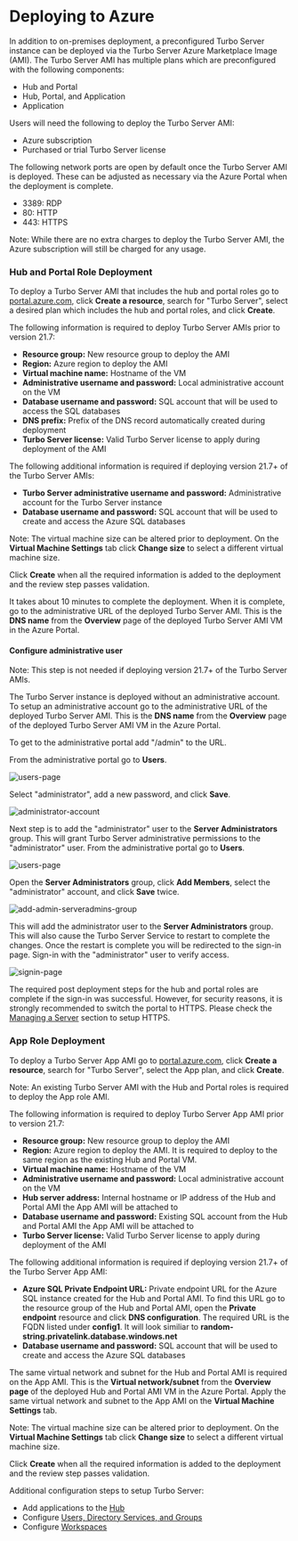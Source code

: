 # Deploying to Azure

In addition to on-premises deployment, a preconfigured Turbo Server instance can be deployed via the Turbo Server Azure Marketplace Image (AMI). The Turbo Server AMI has multiple plans which are preconfigured with the following components:

- Hub and Portal
- Hub, Portal, and Application
- Application

Users will need the following to deploy the Turbo Server AMI:

- Azure subscription
- Purchased or trial Turbo Server license

The following network ports are open by default once the Turbo Server AMI is deployed. These can be adjusted as necessary via the Azure Portal when the deployment is complete.

- 3389: RDP
- 80: HTTP
- 443: HTTPS

Note: While there are no extra charges to deploy the Turbo Server AMI, the Azure subscription will still be charged for any usage.

### Hub and Portal Role Deployment

To deploy a Turbo Server AMI that includes the hub and portal roles go to [portal.azure.com](https://portal.azure.com "Azure Portal"), click **Create a resource**, search for "Turbo Server", select a desired plan which includes the hub and portal roles, and click **Create**.

The following information is required to deploy Turbo Server AMIs prior to version 21.7:

- **Resource group:** New resource group to deploy the AMI
- **Region:** Azure region to deploy the AMI
- **Virtual machine name:** Hostname of the VM
- **Administrative username and password:** Local administrative account on the VM
- **Database username and password:** SQL account that will be used to access the SQL databases
- **DNS prefix:** Prefix of the DNS record automatically created during deployment
- **Turbo Server license:** Valid Turbo Server license to apply during deployment of the AMI

The following additional information is required if deploying version 21.7+ of the Turbo Server AMIs:

- **Turbo Server administrative username and password:** Administrative account for the Turbo Server instance
- **Database username and password:** SQL account that will be used to create and access the Azure SQL databases

Note: The virtual machine size can be altered prior to deployment. On the **Virtual Machine Settings** tab click **Change size** to select a different virtual machine size.

Click **Create** when all the required information is added to the deployment and the review step passes validation.

It takes about 10 minutes to complete the deployment. When it is complete, go to the administrative URL of the deployed Turbo Server AMI. This is the **DNS name** from the **Overview** page of the deployed Turbo Server AMI VM in the Azure Portal.

#### Configure administrative user

Note: This step is not needed if deploying version 21.7+ of the Turbo Server AMIs.

The Turbo Server instance is deployed without an administrative account. To setup an administrative account go to the administrative URL of the deployed Turbo Server AMI. This is the **DNS name** from the **Overview** page of the deployed Turbo Server AMI VM in the Azure Portal.

To get to the administrative portal add "/admin" to the URL.

From the administrative portal go to **Users**.

![users-page](../../images/users-page.png)

Select "administrator", add a new password, and click **Save**.

![administrator-account](../../images/administrator-account.png)

Next step is to add the "administrator" user to the **Server Administrators** group. This will grant Turbo Server administrative permissions to the "administrator" user. From the administrative portal go to **Users**.

![users-page](../../images/users-page.png)

Open the **Server Administrators** group, click **Add Members**, select the "administrator" account, and click **Save** twice.

![add-admin-serveradmins-group](../../images/add-admin-serveradmins-group.png)

This will add the administrator user to the **Server Administrators** group. This will also cause the Turbo Server Service to restart to complete the changes. Once the restart is complete you will be redirected to the sign-in page. Sign-in with the "administrator" user to verify access.

![signin-page](../../images/signin-page.png)

The required post deployment steps for the hub and portal roles are complete if the sign-in was successful. However, for security reasons, it is strongly recommended to switch the portal to HTTPS. Please check the [Managing a Server](../../server/administration/domain.html#managing-a-server) section to setup HTTPS.

### App Role Deployment

To deploy a Turbo Server App AMI go to [portal.azure.com](https://portal.azure.com "Azure Portal"), click **Create a resource**, search for "Turbo Server", select the App plan, and click **Create**.

Note: An existing Turbo Server AMI with the Hub and Portal roles is required to deploy the App role AMI.

The following information is required to deploy Turbo Server App AMI prior to version 21.7:

- **Resource group:** New resource group to deploy the AMI
- **Region:** Azure region to deploy the AMI. It is required to deploy to the same region as the existing Hub and Portal VM.
- **Virtual machine name:** Hostname of the VM
- **Administrative username and password:** Local administrative account on the VM
- **Hub server address:** Internal hostname or IP address of the Hub and Portal AMI the App AMI will be attached to
- **Database username and password:** Existing SQL account from the Hub and Portal AMI the App AMI will be attached to
- **Turbo Server license:** Valid Turbo Server license to apply during deployment of the AMI

The following additional information is required if deploying version 21.7+ of the Turbo Server App AMI:

- **Azure SQL Private Endpoint URL:** Private endpoint URL for the Azure SQL instance created for the Hub and Portal AMI. To find this URL go to the resource group of the Hub and Portal AMI, open the **Private endpoint** resource and click **DNS configuration**. The required URL is the FQDN listed under **config1**. It will look similiar to **random-string.privatelink.database.windows.net**
- **Database username and password:** SQL account that will be used to create and access the Azure SQL databases

The same virtual network and subnet for the Hub and Portal AMI is required on the App AMI. This is the **Virtual network/subnet** from the **Overview page** of the deployed Hub and Portal AMI VM in the Azure Portal. Apply the same virtual network and subnet to the App AMI on the **Virtual Machine Settings** tab.

Note: The virtual machine size can be altered prior to deployment. On the **Virtual Machine Settings** tab click **Change size** to select a different virtual machine size.

Click **Create** when all the required information is added to the deployment and the review step passes validation.

Additional configuration steps to setup Turbo Server:

- Add applications to the [Hub](../../server/administration/hub.html)
- Configure [Users, Directory Services, and Groups](../../server/administration/users.html)
- Configure [Workspaces](../../server/administration/workspaces.html)
